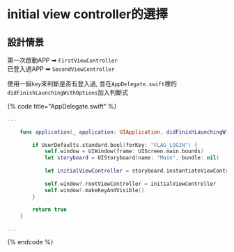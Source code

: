 # initial view controller的選擇

## 設計情景

第一次啟動APP ➡︎ `FirstViewController`  
已登入過APP ➡︎ `SecondViewController`

使用一組`key`來判斷是否有登入過, 並在`AppDelegate.swift`裡的`didFinishLaunchingWithOptions`加入判斷式

{% code title="AppDelegate.swift" %}
```swift
...
    
    func application(_ application: UIApplication, didFinishLaunchingWithOptions launchOptions: [UIApplication.LaunchOptionsKey: Any]?) -> Bool {
    
        if UserDefaults.standard.bool(forKey: "FLAG_LOGIN") {
            self.window = UIWindow(frame: UIScreen.main.bounds)
            let storyboard = UIStoryboard(name: "Main", bundle: nil)
            
            let initialViewController = storyboard.instantiateViewController(withIdentifier: "NavigationOfViewController") // 選擇哪個VC
            
            self.window?.rootViewController = initialViewController
            self.window?.makeKeyAndVisible()
        }
        
        return true
    }

...
```
{% endcode %}

